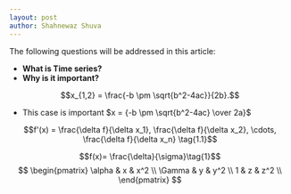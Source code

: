 ```yaml
---
layout: post
author: Shahnewaz Shuva
---
```


The following questions will be addressed in this article:
- **What is Time series?**
- **Why is it important?**

$$x_{1,2} = \frac{-b \pm \sqrt{b^2-4ac}}{2b}.$$

* This case is important $x = {-b \pm \sqrt{b^2-4ac} \over 2a}$

$$f'(x) = \frac{\delta f}{\delta x_1}, \frac{\delta f}{\delta x_2}, \cdots, \frac{\delta f}{\delta x_n} \tag{1.1}$$

$$f(x)= \frac{\delta}{\sigma}\tag{1}$$
$$
    \begin{pmatrix}
    \alpha & x & x^2 \\
    \Gamma & y & y^2 \\
    1 & z & z^2 \\
    \end{pmatrix}
$$
